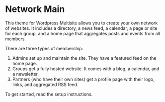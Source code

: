 # Network Main

This theme for Wordpress Multisite allows you to create your own network of websites. It includes a directory, a news feed, a calendar, a page or site for each group, and a home page that aggregates posts and events from all members. 

There are three types of membership:

1. Admins set up and maintain the site. They have a featured feed on the home page.
1. Groups get a fully hosted website. It comes with a blog, a calendar, and a newsletter.
1. Partners (who have their own sites) get a profile page with their logo, links, and aggregated RSS feed.

To get started, read the setup instructions.
